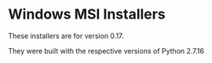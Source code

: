 # Windows MSI Installers

These installers are for version 0.17.

They were built with the respective versions of Python 2.7.16
